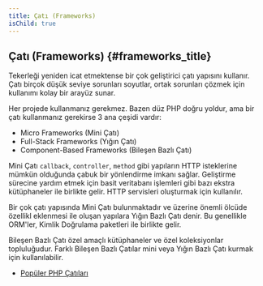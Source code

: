 ```yaml
---
title: Çatı (Frameworks)
isChild: true
---
```


## Çatı (Frameworks) {#frameworks_title}

Tekerleği yeniden icat etmektense bir çok geliştirici çatı yapısını kullanır. Çatı birçok düşük seviye sorunları soyutlar, ortak sorunları çözmek için kullanımı kolay bir arayüz sunar.

Her projede kullanmanız gerekmez. Bazen düz PHP doğru yoldur, ama bir çatı kullanmanız gerekirse 3 ana çeşidi vardır:

* Micro Frameworks (Mini Çatı)
* Full-Stack Frameworks (Yığın Çatı)
* Component-Based Frameworks (Bileşen Bazlı Çatı)

Mini Çatı `callback`, `controller`, `method` gibi yapıların HTTP isteklerine mümkün olduğunda çabuk bir yönlendirme imkanı sağlar. Geliştirme sürecine yardım etmek için basit veritabanı işlemleri gibi bazı ekstra kütüphaneler ile birlikte gelir. HTTP servisleri oluşturmak için kullanılır.

Bir çok çatı yapısında Mini Çatı bulunmaktadır ve üzerine önemli ölcüde özellikl eklenmesi ile oluşan yapılara Yığın Bazlı Çatı denir. Bu genellikle ORM'ler, Kimlik Doğrulama paketleri ile birlikte gelir.

Bileşen Bazlı Çatı özel amaçlı kütüphaneler ve özel koleksiyonlar topluluğudur. Farklı Bileşen Bazlı Çatılar mini veya Yığın Bazlı Çatı kurmak için kullanılabilir.

* [Popüler PHP Çatıları](https://github.com/codeguy/php-the-right-way/wiki/Frameworks)
